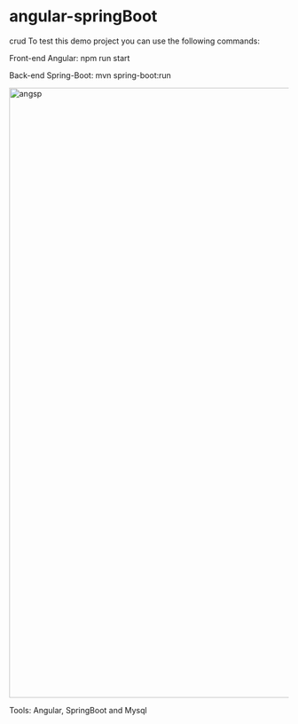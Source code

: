 # angular-springBoot
crud 
To test this demo project you can use the following commands: 

Front-end Angular: npm run start 

Back-end Spring-Boot: mvn spring-boot:run   

<img width="1100" alt="angsp" src="https://user-images.githubusercontent.com/37070026/194163233-c0e8a92a-e8a3-46fe-9115-086cb799750b.png">


Tools: Angular, SpringBoot and Mysql

